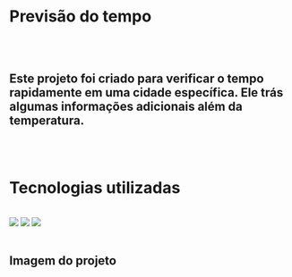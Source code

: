 <h1>Previsão do tempo</h1>
<br>
<br>
<h2>Este projeto foi criado para verificar o tempo rapidamente em uma cidade específica. Ele trás algumas informações adicionais além da temperatura.</h2>
<br>
<br>
<h1>Tecnologias utilizadas</h1>
<br>
<img src="https://img.shields.io/badge/HTML5-E34F26?style=for-the-badge&logo=html5&logoColor=white">
<img src="https://img.shields.io/badge/CSS3-1572B6?style=for-the-badge&logo=css3&logoColor=white">
<img src="https://img.shields.io/badge/JavaScript-F7DF1E?style=for-the-badge&logo=javascript&logoColor=black">
<br>
<br>
<h2>Imagem do projeto</h2>
<img src="">
